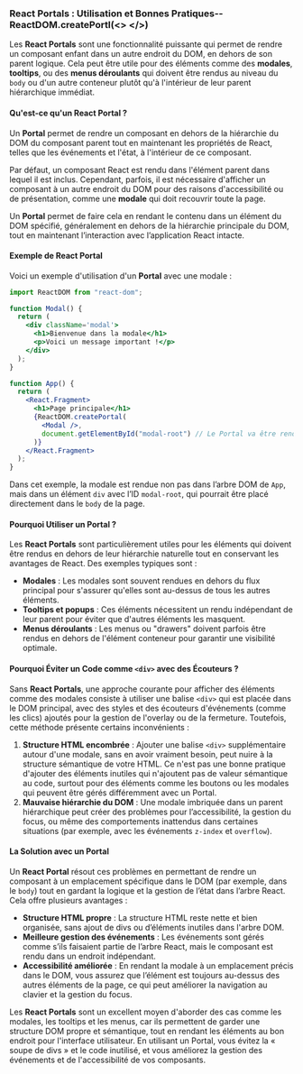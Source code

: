 ### React Portals : Utilisation et Bonnes Pratiques-- ReactDOM.createPortl(<> </>)

Les **React Portals** sont une fonctionnalité puissante qui permet de rendre un composant enfant dans un autre endroit du DOM, en dehors de son parent logique. Cela peut être utile pour des éléments comme des **modales**, **tooltips**, ou des **menus déroulants** qui doivent être rendus au niveau du `body` ou d'un autre conteneur plutôt qu'à l'intérieur de leur parent hiérarchique immédiat.

#### Qu'est-ce qu'un React Portal ?

Un **Portal** permet de rendre un composant en dehors de la hiérarchie du DOM du composant parent tout en maintenant les propriétés de React, telles que les événements et l'état, à l'intérieur de ce composant.

Par défaut, un composant React est rendu dans l'élément parent dans lequel il est inclus. Cependant, parfois, il est nécessaire d'afficher un composant à un autre endroit du DOM pour des raisons d'accessibilité ou de présentation, comme une **modale** qui doit recouvrir toute la page.

Un **Portal** permet de faire cela en rendant le contenu dans un élément du DOM spécifié, généralement en dehors de la hiérarchie principale du DOM, tout en maintenant l’interaction avec l’application React intacte.

#### Exemple de React Portal

Voici un exemple d'utilisation d'un **Portal** avec une modale :

```jsx
import ReactDOM from "react-dom";

function Modal() {
  return (
    <div className='modal'>
      <h1>Bienvenue dans la modale</h1>
      <p>Voici un message important !</p>
    </div>
  );
}

function App() {
  return (
    <React.Fragment>
      <h1>Page principale</h1>
      {ReactDOM.createPortal(
        <Modal />,
        document.getElementById("modal-root") // Le Portal va être rendu ici
      )}
    </React.Fragment>
  );
}
```

Dans cet exemple, la modale est rendue non pas dans l’arbre DOM de `App`, mais dans un élément `div` avec l’ID `modal-root`, qui pourrait être placé directement dans le `body` de la page.

#### Pourquoi Utiliser un Portal ?

Les **React Portals** sont particulièrement utiles pour les éléments qui doivent être rendus en dehors de leur hiérarchie naturelle tout en conservant les avantages de React. Des exemples typiques sont :

- **Modales** : Les modales sont souvent rendues en dehors du flux principal pour s'assurer qu'elles sont au-dessus de tous les autres éléments.
- **Tooltips et popups** : Ces éléments nécessitent un rendu indépendant de leur parent pour éviter que d'autres éléments les masquent.
- **Menus déroulants** : Les menus ou "drawers" doivent parfois être rendus en dehors de l'élément conteneur pour garantir une visibilité optimale.

#### Pourquoi Éviter un Code comme `<div>` avec des Écouteurs ?

Sans **React Portals**, une approche courante pour afficher des éléments comme des modales consiste à utiliser une balise `<div>` qui est placée dans le DOM principal, avec des styles et des écouteurs d'événements (comme les clics) ajoutés pour la gestion de l'overlay ou de la fermeture. Toutefois, cette méthode présente certains inconvénients :

1. **Structure HTML encombrée** : Ajouter une balise `<div>` supplémentaire autour d'une modale, sans en avoir vraiment besoin, peut nuire à la structure sémantique de votre HTML. Ce n'est pas une bonne pratique d'ajouter des éléments inutiles qui n'ajoutent pas de valeur sémantique au code, surtout pour des éléments comme les boutons ou les modales qui peuvent être gérés différemment avec un Portal.
2. **Mauvaise hiérarchie du DOM** : Une modale imbriquée dans un parent hiérarchique peut créer des problèmes pour l’accessibilité, la gestion du focus, ou même des comportements inattendus dans certaines situations (par exemple, avec les événements `z-index` et `overflow`).

#### La Solution avec un Portal

Un **React Portal** résout ces problèmes en permettant de rendre un composant à un emplacement spécifique dans le DOM (par exemple, dans le `body`) tout en gardant la logique et la gestion de l’état dans l’arbre React. Cela offre plusieurs avantages :

- **Structure HTML propre** : La structure HTML reste nette et bien organisée, sans ajout de divs ou d’éléments inutiles dans l'arbre DOM.
- **Meilleure gestion des événements** : Les événements sont gérés comme s’ils faisaient partie de l’arbre React, mais le composant est rendu dans un endroit indépendant.
- **Accessibilité améliorée** : En rendant la modale à un emplacement précis dans le DOM, vous assurez que l’élément est toujours au-dessus des autres éléments de la page, ce qui peut améliorer la navigation au clavier et la gestion du focus.

Les **React Portals** sont un excellent moyen d'aborder des cas comme les modales, les tooltips et les menus, car ils permettent de garder une structure DOM propre et sémantique, tout en rendant les éléments au bon endroit pour l'interface utilisateur. En utilisant un Portal, vous évitez la « soupe de divs » et le code inutilisé, et vous améliorez la gestion des événements et de l'accessibilité de vos composants.

